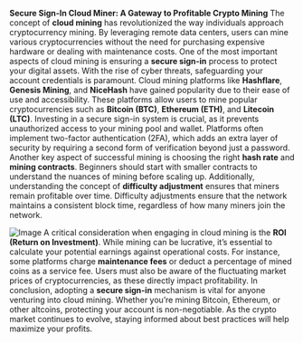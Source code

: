 **Secure Sign-In Cloud Miner: A Gateway to Profitable Crypto Mining**
The concept of **cloud mining** has revolutionized the way individuals approach cryptocurrency mining. By leveraging remote data centers, users can mine various cryptocurrencies without the need for purchasing expensive hardware or dealing with maintenance costs. One of the most important aspects of cloud mining is ensuring a **secure sign-in** process to protect your digital assets. With the rise of cyber threats, safeguarding your account credentials is paramount.
Cloud mining platforms like **Hashflare**, **Genesis Mining**, and **NiceHash** have gained popularity due to their ease of use and accessibility. These platforms allow users to mine popular cryptocurrencies such as **Bitcoin (BTC)**, **Ethereum (ETH)**, and **Litecoin (LTC)**. Investing in a secure sign-in system is crucial, as it prevents unauthorized access to your mining pool and wallet. Platforms often implement two-factor authentication (2FA), which adds an extra layer of security by requiring a second form of verification beyond just a password.
Another key aspect of successful mining is choosing the right **hash rate** and **mining contracts**. Beginners should start with smaller contracts to understand the nuances of mining before scaling up. Additionally, understanding the concept of **difficulty adjustment** ensures that miners remain profitable over time. Difficulty adjustments ensure that the network maintains a consistent block time, regardless of how many miners join the network.

![Image](https://github.com/user-attachments/assets/d7419ec9-dc67-403f-bf28-8faea5f1f74f)
A critical consideration when engaging in cloud mining is the **ROI (Return on Investment)**. While mining can be lucrative, it’s essential to calculate your potential earnings against operational costs. For instance, some platforms charge **maintenance fees** or deduct a percentage of mined coins as a service fee. Users must also be aware of the fluctuating market prices of cryptocurrencies, as these directly impact profitability.
In conclusion, adopting a **secure sign-in** mechanism is vital for anyone venturing into cloud mining. Whether you’re mining Bitcoin, Ethereum, or other altcoins, protecting your account is non-negotiable. As the crypto market continues to evolve, staying informed about best practices will help maximize your profits.
